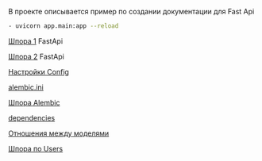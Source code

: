 В проекте описывается пример по создании документации для Fast Api
```bash
- uvicorn app.main:app --reload
```
 

[Шпора 1](https://code.s3.yandex.net/Python-dev/cheatsheets/063-fastapi-osnovy-shpora/063-fastapi-osnovy-shpora.html) FastApi

[Шпора 2](https://code.s3.yandex.net/Python-dev/cheatsheets/064-fastapi-obrabotka-form-json-shemy-pydantic-shpo/064-fastapi-obrabotka-form-json-shemy-pydantic-shpo.html) FastApi


[Настройки Config](https://docs.pydantic.dev/1.10/usage/settings/#__tabbed_1_2)

[alembic.ini](https://alembic.sqlalchemy.org/en/latest/tutorial.html#editing-the-ini-file)

[Шпора Alembic](https://code.s3.yandex.net/Python-dev/cheatsheets/065-fastapi-bazy-dannyh-i-migratsii-shpora/065-fastapi-bazy-dannyh-i-migratsii-shpora.html)


[dependencies](https://fastapi.tiangolo.com/tutorial/dependencies/)

[Отношения между моделями](https://docs.sqlalchemy.org/en/14/orm/basic_relationships.html#basic-relationship-patterns)

[Шпора по Users](https://code.s3.yandex.net/Python-dev/cheatsheets/067-fastapi-users-shpora/067-fastapi-users-shpora.html)